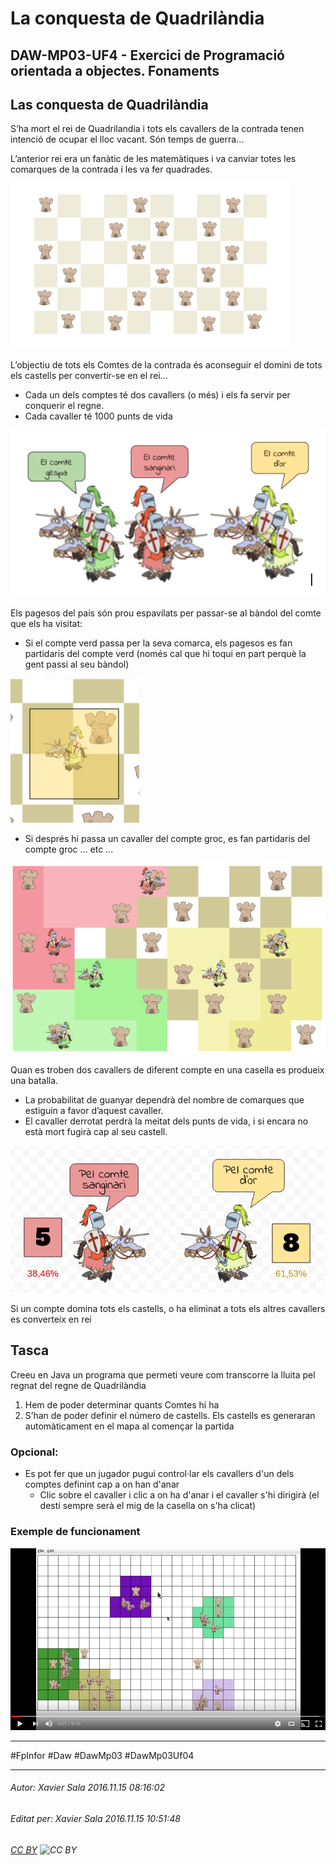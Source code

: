 # La conquesta de Quadrilàndia
## DAW-MP03-UF4 - Exercici de Programació orientada a objectes. Fonaments
Las conquesta de Quadrilàndia
-------------------------------
S’ha mort el rei de Quadrilandia i tots els cavallers de la contrada tenen intenció de ocupar el lloc vacant. Són temps de guerra…

L’anterior rei era un fanàtic de les matemàtiques i va canviar totes les comarques de la contrada i les va fer quadrades.

![Mapa de Quadrilàndia](https://raw.githubusercontent.com/XavierSala/M3UF4-2016-07/master/imatges/quadrilandia.png)

L’objectiu de tots els Comtes de la contrada és aconseguir el domini de tots els castells per convertir-se en el rei… 

* Cada un dels comptes té dos cavallers (o més) i els fa servir per conquerir el regne.
* Cada cavaller té 1000 punts de vida
 
![Cavallers del comtat](https://raw.githubusercontent.com/XavierSala/M3UF4-2016-07/master/imatges/comtes.png)

Els pagesos del país són prou espavilats per passar-se al bàndol del comte que els ha visitat:
 
* Si el compte verd passa per la seva comarca, els pagesos es fan partidaris del compte verd 
(només cal que hi toqui en part perquè la gent passi al seu bàndol)

![Conquesta](https://raw.githubusercontent.com/XavierSala/M3UF4-2016-07/master/imatges/conquesta.png)


* Si després hi passa un cavaller del compte groc, es fan partidaris del compte groc … 
etc …

![Batallant](https://raw.githubusercontent.com/XavierSala/M3UF4-2016-07/master/imatges/play.png)


Quan es troben dos cavallers de diferent compte en una casella es produeix una batalla. 

* La probabilitat de guanyar dependrà del nombre de comarques que estiguin a favor d’aquest cavaller.
* El cavaller derrotat perdrà la meitat dels punts de vida, i si encara no està mort fugirà cap al seu castell. 

![Batalla entre cavallers](https://raw.githubusercontent.com/XavierSala/M3UF4-2016-07/master/imatges/batalla.png)

Si un compte domina tots els castells, o ha eliminat a tots els altres cavallers es converteix en rei

Tasca
----------------
Creeu en Java un programa que permeti veure com transcorre la lluita pel regnat del regne de Quadrilàndia

1. Hem de poder determinar quants Comtes hi ha
2. S’han de poder definir el número de castells. Els castells es generaran automàticament en el mapa al començar la partida

### Opcional: 

* Es pot fer que un jugador pugui control·lar els cavallers d'un dels comptes definint cap a on han d'anar
    * Clic sobre el cavaller i clic a on ha d'anar i el cavaller s'hi dirigirà (el destí sempre serà el mig de la casella on s'ha clicat)

### Exemple de funcionament

[![Vídeo](https://raw.githubusercontent.com/XavierSala/M3UF4-2016-07/master/imatges/video.png)](https://youtu.be/_QU-LyPIezM)

---

#FpInfor #Daw #DawMp03 #DawMp03Uf04

---

###### Autor: Xavier Sala 2016.11.15 08:16:02
###### Editat per: Xavier Sala 2016.11.15 10:51:48
###### [CC BY](https://creativecommons.org/licenses/by/4.0/) ![CC BY](https://licensebuttons.net/l/by/3.0/80x15.png)
